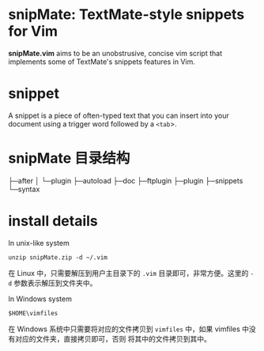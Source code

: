 # snipMate: TextMate-style snippets for Vim
**snipMate.vim** aims to be an unobstrusive, concise vim script that implements some of TextMate's 
snippets features in Vim.

# snippet
A snippet is a piece of often-typed text that you can insert into your document using a trigger word
followed by a `<tab`>.

# snipMate 目录结构
├─after
│  └─plugin
├─autoload
├─doc
├─ftplugin
├─plugin
├─snippets
└─syntax

# install details
In unix-like system

    unzip snipMate.zip -d ~/.vim

在 Linux 中，只需要解压到用户主目录下的 `.vim` 目录即可，非常方便。这里的 `-d` 参数表示解压到文件夹中。

In Windows system

    $HOME\vimfiles

在 Windows 系统中只需要将对应的文件拷贝到 `vimfiles` 中，如果 vimfiles 中没有对应的文件夹，直接拷贝即可，否则
将其中的文件拷贝到其中。


